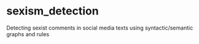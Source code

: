 # sexism_detection
Detecting sexist comments in social media texts using syntactic/semantic graphs and rules
